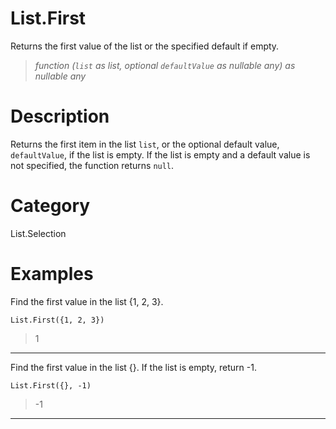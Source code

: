 ﻿# List.First
Returns the first value of the list or the specified default if empty.
> _function (<code>list</code> as list, optional <code>defaultValue</code> as nullable any) as nullable any_
# Description 
Returns the first item in the list <code>list</code>, or the optional default value, <code>defaultValue</code>, if the list is empty.
    If the list is empty and a default value is not specified, the function returns <code>null</code>.

# Category 
List.Selection
# Examples 
Find the first value in the list {1, 2, 3}.
```
List.First({1, 2, 3})
```
> 1
***
Find the first value in the list {}. If the list is empty, return -1.
```
List.First({}, -1)
```
> -1
***
